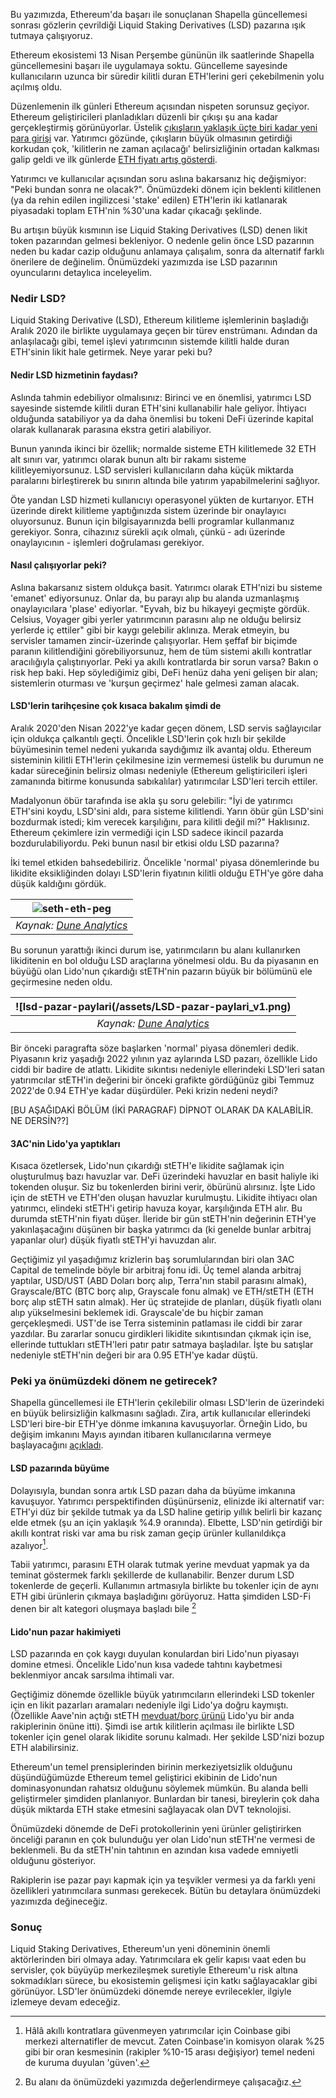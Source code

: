 Bu yazımızda, Ethereum'da başarı ile sonuçlanan Shapella güncellemesi sonrası gözlerin çevrildiği Liquid Staking Derivatives (LSD) pazarına ışık tutmaya çalışıyoruz. 

Ethereum ekosistemi 13 Nisan Perşembe gününün ilk saatlerinde Shapella güncellemesini başarı ile uygulamaya soktu. Güncelleme sayesinde kullanıcıların uzunca bir süredir kilitli duran ETH'lerini geri çekebilmenin yolu açılmış oldu. 

Düzenlemenin ilk günleri Ethereum açısından nispeten sorunsuz geçiyor. Ethereum geliştiricileri planladıkları düzenli bir çıkışı şu ana kadar gerçekleştirmiş görünüyorlar. Üstelik [çıkışların yaklaşık üçte biri kadar yeni para girişi](https://token.unlocks.app/ethereum-shanghai) var. Yatırımcı gözünde, çıkışların büyük olmasının getirdiği korkudan çok, 'kilitlerin ne zaman açılacağı' belirsizliğinin ortadan kalkması galip geldi ve ilk günlerde [ETH fiyatı artış gösterdi](https://www.coingecko.com/en/coins/ethereum).

Yatırımcı ve kullanıcılar açısından soru aslına bakarsanız hiç değişmiyor: "Peki bundan sonra ne olacak?". Önümüzdeki dönem için beklenti kilitlenen (ya da rehin edilen ingilizcesi 'stake' edilen) ETH'lerin iki katlanarak piyasadaki toplam ETH'nin %30'una kadar çıkacağı şeklinde.

Bu artışın büyük kısmının ise Liquid Staking Derivatives (LSD) denen likit token pazarından gelmesi bekleniyor. O nedenle gelin önce LSD pazarının neden bu kadar cazip olduğunu anlamaya çalışalım, sonra da alternatif farklı önerilere de değinelim. Önümüzdeki yazımızda ise LSD pazarının oyuncularını detaylıca inceleyelim. 

### Nedir LSD?
Liquid Staking Derivative (LSD), Ethereum kilitleme işlemlerinin başladığı Aralık 2020 ile birlikte uygulamaya geçen bir türev enstrümanı. Adından da anlaşılacağı gibi, temel işlevi yatırımcının sistemde kilitli halde duran ETH'sinin likit hale getirmek. Neye yarar peki bu?

#### Nedir LSD hizmetinin faydası?

Aslında tahmin edebiliyor olmalısınız: Birinci ve en önemlisi, yatırımcı LSD sayesinde sistemde kilitli duran ETH'sini kullanabilir hale geliyor. İhtiyacı olduğunda satabiliyor ya da daha önemlisi bu tokeni DeFi üzerinde kapital olarak kullanarak parasına ekstra getiri alabiliyor.

Bunun yanında ikinci bir özellik; normalde sisteme ETH kilitlemede 32 ETH alt sınırı var, yatırımcı olarak bunun altı bir rakamı sisteme kilitleyemiyorsunuz. LSD servisleri kullanıcıların daha küçük miktarda paralarını birleştirerek bu sınırın altında bile yatırım yapabilmelerini sağlıyor.

Öte yandan LSD hizmeti kullanıcıyı operasyonel yükten de kurtarıyor. ETH üzerinde direkt kilitleme yaptığınızda sistem üzerinde bir onaylayıcı oluyorsunuz. Bunun için bilgisayarınızda belli programlar kullanmanız gerekiyor. Sonra, cihazınız sürekli açık olmalı, çünkü - adı üzerinde onaylayıcının - işlemleri doğrulaması gerekiyor. 

#### Nasıl çalışıyorlar peki?

Aslına bakarsanız sistem oldukça basit. Yatırımcı olarak ETH'nizi bu sisteme 'emanet' ediyorsunuz. Onlar da, bu parayı alıp bu alanda uzmanlaşmış onaylayıcılara 'plase' ediyorlar. "Eyvah, biz bu hikayeyi geçmişte gördük. Celsius, Voyager gibi yerler yatırımcının parasını alıp ne olduğu belirsiz yerlerde iç ettiler" gibi bir kaygı gelebilir aklınıza. Merak etmeyin, bu servisler tamamen zincir-üzerinde çalışıyorlar. Hem şeffaf bir biçimde paranın kilitlendiğini görebiliyorsunuz, hem de tüm sistemi akıllı kontratlar aracılığıyla çalıştırıyorlar. Peki ya akıllı kontratlarda bir sorun varsa? Bakın o risk hep baki. Hep söylediğimiz gibi, DeFi henüz daha yeni gelişen bir alan; sistemlerin oturması ve 'kurşun geçirmez' hale gelmesi zaman alacak. 

#### LSD'lerin tarihçesine çok kısaca bakalım şimdi de

Aralık 2020'den Nisan 2022'ye kadar geçen dönem, LSD servis sağlayıcılar için oldukça çalkantılı geçti. Öncelikle LSD'lerin çok hızlı bir şekilde büyümesinin temel nedeni yukarıda saydığımız ilk avantaj oldu. Ethereum sisteminin kilitli ETH'lerin çekilmesine izin vermemesi üstelik bu durumun ne kadar süreceğinin belirsiz olması nedeniyle (Ethereum geliştiricileri işleri zamanında bitirme konusunda sabıkalılar) yatırımcılar LSD'leri tercih ettiler. 

Madalyonun öbür tarafında ise akla şu soru gelebilir: "İyi de yatırımcı ETH'sini koydu, LSD'sini aldı, para sisteme kilitlendi. Yarın öbür gün LSD'sini bozdurmak istedi; kim verecek karşılığını, para kilitli değil mi?" Haklısınız. Ethereum çekimlere izin vermediği için LSD sadece ikincil pazarda bozdurulabiliyordu. Peki bunun nasıl bir etkisi oldu LSD pazarına?

İki temel etkiden bahsedebiliriz. Öncelikle 'normal' piyasa dönemlerinde bu likidite eksikliğinden dolayı LSD'lerin fiyatının kilitli olduğu ETH'ye göre daha düşük kaldığını gördük. 

| ![seth-eth-peg](/assets/)|
|:--:| 
| *Kaynak: [Dune Analytics](https://dune.com/LidoAnalytical/Curve-ETHstETH)*|

Bu sorunun yarattığı ikinci durum ise, yatırımcıların bu alanı kullanırken likiditenin en bol olduğu LSD araçlarına yönelmesi oldu. Bu da piyasanın en büyüğü olan Lido'nun çıkardığı stETH'nin pazarın büyük bir bölümünü ele geçirmesine neden oldu. 

|![lsd-pazar-paylari(/assets/LSD-pazar-paylari_v1.png)|
|:--:| 
| *Kaynak: [Dune Analytics](https://dune.com/hildobby/eth2-staking)*|

Bir önceki paragrafta söze başlarken 'normal' piyasa dönemleri dedik. Piyasanın kriz yaşadığı 2022 yılının yaz aylarında LSD pazarı, özellikle Lido ciddi bir badire de atlattı. Likidite sıkıntısı nedeniyle ellerindeki LSD'leri satan yatırımcılar stETH'in değerini bir önceki grafikte gördüğünüz gibi Temmuz 2022'de 0.94 ETH'ye kadar düşürdüler. Peki krizin nedeni neydi?

[BU AŞAĞIDAKİ BÖLÜM (İKİ PARAGRAF) DİPNOT OLARAK DA KALABİLİR. NE DERSİN??]

#### 3AC'nin Lido'ya yaptıkları

Kısaca özetlersek, Lido'nun çıkardığı stETH'e likidite sağlamak için oluşturulmuş bazı havuzlar var. DeFi üzerindeki havuzlar en basit haliyle iki tokenden oluşur. Siz bu tokenlerden birini verir, öbürünü alırsınız. İşte Lido için de stETH ve ETH'den oluşan havuzlar kurulmuştu. Likidite ihtiyacı olan yatırımcı, elindeki stETH'i getirip havuza koyar, karşılığında ETH alır. Bu durumda stETH'nin fiyatı düşer. İleride bir gün stETH'nin değerinin ETH'ye yakınlaşacağını düşünen bir başka yatırımcı da (ki genelde bunlar arbitraj yapanlar olur) düşük fiyatlı stETH'yi havuzdan alır. 

Geçtiğimiz yıl yaşadığımız krizlerin baş sorumlularından biri olan 3AC Capital de temelinde böyle bir arbitraj fonu idi. Üç temel alanda arbitraj yaptılar, USD/UST (ABD Doları borç alıp, Terra'nın stabil parasını almak), Grayscale/BTC (BTC borç alıp, Grayscale fonu almak) ve ETH/stETH (ETH borç alıp stETH satın almak). Her üç stratejide de planları, düşük fiyatlı olanı alıp yükselmesini beklemek idi. Grayscale'de bu hiçbir zaman gerçekleşmedi. UST'de ise Terra sisteminin patlaması ile ciddi bir zarar yazdılar. Bu zararlar sonucu girdikleri likidite sıkıntısından çıkmak için ise, ellerinde tuttukları stETH'leri patır patır satmaya başladılar. İşte bu satışlar nedeniyle stETH'nin değeri bir ara 0.95 ETH'ye kadar düştü.

### Peki ya önümüzdeki dönem ne getirecek?
Shapella güncellemesi ile ETH'lerin çekilebilir olması LSD'lerin de üzerindeki en büyük belirsizliğin kalkmasını sağladı. Zira, artık kullanıcılar ellerindeki LSD'leri bire-bir ETH'ye dönme imkanına kavuşuyorlar. Örneğin Lido, bu değişim imkanını Mayıs ayından itibaren kullanıcılarına vermeye başlayacağını [açıkladı](https://blog.lido.fi/ethereum-shapella-overview-faq/). 

#### LSD pazarında büyüme

Dolayısıyla, bundan sonra artık LSD pazarı daha da büyüme imkanına kavuşuyor. Yatırımcı perspektifinden düşünürseniz, elinizde iki alternatif var: ETH'yi düz bir şekilde tutmak ya da LSD haline getirip yıllık belirli bir kazanç elde etmek (şu an için yaklaşık %4.9 oranında). Elbette, LSD'nin getirdiği bir akıllı kontrat riski var ama bu risk zaman geçip ürünler kullanıldıkça azalıyor[^2]. 

Tabii yatırımcı, parasını ETH olarak tutmak yerine mevduat yapmak ya da teminat göstermek farklı şekillerde de kullanabilir. Benzer durum LSD tokenlerde de geçerli. Kullanımın artmasıyla birlikte bu tokenler için de aynı ETH gibi ürünlerin çıkmaya başladığını görüyoruz. Hatta şimdiden LSD-Fi denen bir alt kategori oluşmaya başladı bile [^1]

#### Lido'nun pazar hakimiyeti

LSD pazarında en çok kaygı duyulan konulardan biri Lido'nun piyasayı domine etmesi. Öncelikle Lido'nun kısa vadede tahtını kaybetmesi beklenmiyor ancak sarsılma ihtimali var. 

Geçtiğimiz dönemde özellikle büyük yatırımcıların ellerindeki LSD tokenler için en likit pazarları aramaları nedeniyle ilgi Lido'ya doğru kaymıştı. (Özellikle Aave'nin açtığı stETH [mevduat/borç ürünü](https://dune.com/LidoAnalytical/Integration-Lido-Aave) Lido'yu bir anda rakiplerinin önüne itti). Şimdi ise artık kilitlerin açılması ile birlikte LSD tokenler için genel olarak likidite sorunu kalmadı. Her şekilde LSD'nizi bozup ETH alabilirsiniz. 

Ethereum'un temel prensiplerinden birinin merkeziyetsizlik olduğunu düşündüğümüzde Ethereum temel geliştirici ekibinin de Lido'nun dominasyonundan rahatsız olduğunu söylemek mümkün. Bu alanda belli geliştirmeler şimdiden planlanıyor. Bunlardan bir tanesi, bireylerin çok daha düşük miktarda ETH stake etmesini sağlayacak olan DVT teknolojisi.

Önümüzdeki dönemde de DeFi protokollerinin yeni ürünler geliştirirken önceliği paranın en çok bulunduğu yer olan Lido'nun stETH'ne vermesi de beklenmeli. Bu da stETH'nin tahtının en azından kısa vadede emniyetli olduğunu gösteriyor.  

Rakiplerin ise pazar payı kapmak için ya teşvikler vermesi ya da farklı yeni özellikleri yatırımcılara sunması gerekecek. Bütün bu detaylara önümüzdeki yazımızda değineceğiz. 

### Sonuç 

Liquid Staking Derivatives, Ethereum'un yeni döneminin önemli aktörlerinden biri olmaya aday. Yatırımcılara ek gelir kapısı vaat eden bu servisler, çok büyüyüp merkezileşmek suretiyle Ethereum'u risk altına sokmadıkları sürece, bu ekosistemin gelişmesi için katkı sağlayacaklar gibi görünüyor. LSD'ler önümüzdeki dönemde nereye evrilecekler, ilgiyle izlemeye devam edeceğiz. 



[^1]: Bu alanı da önümüzdeki yazımızda değerlendirmeye çalışacağız. 

[^2]: Hâlâ akıllı kontratlara güvenmeyen yatırımcılar için Coinbase gibi merkezi alternatifler de mevcut. Zaten Coinbase'in komisyon olarak %25 gibi bir oran kesmesinin (rakipler %10-15 arası değişiyor) temel nedeni de kuruma duyulan 'güven'. 
